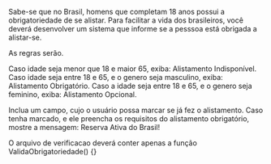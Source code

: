 Sabe-se que no Brasil, homens que completam 18 anos possui a obrigatoriedade de se alistar.
Para facilitar a vida dos brasileiros, você deverá desenvolver um sistema que informe se a pesssoa
está obrigada a alistar-se.

As regras serão.

Caso idade seja menor que 18 e maior 65, exiba: Alistamento Indisponível.
Caso idade seja entre 18 e 65, e o genero seja masculino, exiba: Alistamento Obrigatório.
Caso a idade seja entre 18 e 65, e o genero seja feminino, exiba: Alistamento Opcional.

Inclua um campo, cujo o usuário possa marcar se já fez o alistamento. Caso tenha marcado, e ele preencha os requisitos do alistamento obrigatório, mostre a mensagem: Reserva Ativa do Brasil!

O arquivo de verificacao deverá conter apenas a função ValidaObrigatoriedade() {}